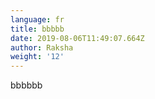 ```yaml
---
language: fr
title: bbbbb
date: 2019-08-06T11:49:07.664Z
author: Raksha
weight: '12'
---
```

bbbbbb
